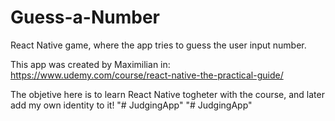 # Guess-a-Number
React Native game, where the app tries to guess the user input number.

This app was created by Maximilian in: https://www.udemy.com/course/react-native-the-practical-guide/


The objetive here is to learn React Native togheter with the course, and later add my own identity to it!
"# JudgingApp" 
"# JudgingApp" 
